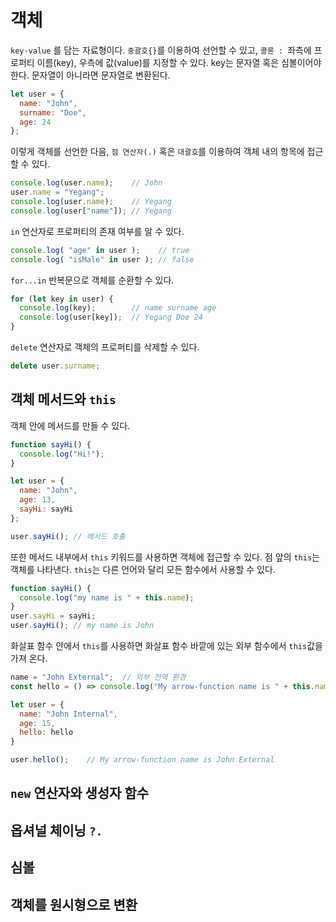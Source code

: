# 객체
`key-value` 를 담는 자료형이다. `중괄호{}`를 이용하여 선언할 수 있고, `콜론 : `좌측에 프로퍼티 이름(key), 우측에 값(value)를 지정할 수 있다.
key는 문자열 혹은 심볼이어야 한다. 문자열이 아니라면 문자열로 변환된다.
```js
let user = {
  name: "John",
  surname: "Doe",
  age: 24
};
```
이렇게 객체를 선언한 다음, `점 연산자(.)` 혹은 `대괄호`를 이용하여 객체 내의 항목에 접근할 수 있다.
```js
console.log(user.name);    // John
user.name = "Yegang";
console.log(user.name);    // Yegang
console.log(user["name"]); // Yegang
```
`in` 연산자로 프로퍼티의 존재 여부를 알 수 있다.
```js
console.log( "age" in user );    // true
console.log( "isMale" in user ); // false
```
`for...in` 반복문으로 객체를 순환할 수 있다.
```js
for (let key in user) {
  console.log(key);        // name surname age
  console.log(user[key]);  // Yegang Doe 24
}
```
`delete` 연산자로 객체의 프로퍼티를 삭제할 수 있다.
```js
delete user.surname;
```
## 객체 메서드와 `this`
객체 안에 메서드를 만들 수 있다.
```js
function sayHi() {
  console.log("Hi!");
}

let user = {
  name: "John",
  age: 13,
  sayHi: sayHi
};

user.sayHi(); // 메서드 호출
```
또한 메서드 내부에서 `this` 키워드를 사용하면 객체에 접근할 수 있다.
점 앞의 `this`는 객체를 나타낸다.
`this`는 다른 언어와 달리 모든 함수에서 사용할 수 있다.
```js
function sayHi() {
  console.log("my name is " + this.name);
}
user.sayHi = sayHi;
user.sayHi(); // my name is John
```
화살표 함수 안에서 `this`를 사용하면 화살표 함수 바깥에 있는 외부 함수에서 `this`값을 가져 온다.
```js
name = "John External";  // 외부 전역 환경
const hello = () => console.log("My arrow-function name is " + this.name);

let user = {
  name: "John Internal",
  age: 15,
  hello: hello  
}

user.hello();    // My arrow-function name is John External
```


## `new` 연산자와 생성자 함수
## 옵셔널 체이닝 `?.`
## 심볼
## 객체를 원시형으로 변환
